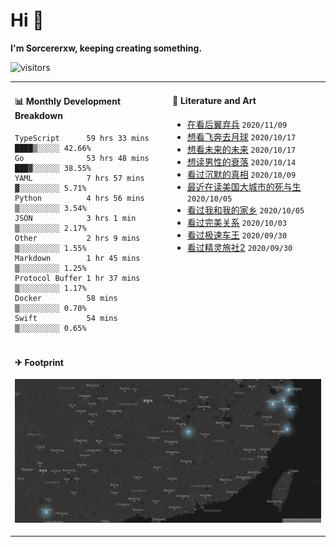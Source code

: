 # Hi 👋

**I'm Sorcererxw, keeping creating something.**

![visitors](https://visitor-badge.glitch.me/badge?page_id=sorcererxw.sorcererx)

<table width="800px">
<tr>
<td valign="top" width="50%">

#### 📊 Monthly Development Breakdown

<!--START_SECTION:waka-->
```text
TypeScript      59 hrs 33 mins ████▒░░░░░ 42.66%
Go              53 hrs 48 mins ███▓░░░░░░ 38.55%
YAML            7 hrs 57 mins  ▓░░░░░░░░░ 5.71%
Python          4 hrs 56 mins  ▒░░░░░░░░░ 3.54%
JSON            3 hrs 1 min    ▒░░░░░░░░░ 2.17%
Other           2 hrs 9 mins   ▒░░░░░░░░░ 1.55%
Markdown        1 hr 45 mins   ▒░░░░░░░░░ 1.25%
Protocol Buffer 1 hr 37 mins   ▒░░░░░░░░░ 1.17%
Docker          58 mins        ▒░░░░░░░░░ 0.70%
Swift           54 mins        ▒░░░░░░░░░ 0.65%
```
<!--END_SECTION:waka-->

<td valign="top" width="50%">

#### 💃 Literature and Art

<!--START_SECTION:douban-->
* [在看后翼弃兵](http://movie.douban.com/subject/32579283/) <code>2020/11/09</code>
* [想看飞奔去月球](http://movie.douban.com/subject/30141681/) <code>2020/10/17</code>
* [想看未来的未来](http://movie.douban.com/subject/27045615/) <code>2020/10/17</code>
* [想读男性的衰落](https://book.douban.com/subject/35016930/) <code>2020/10/14</code>
* [看过沉默的真相](http://movie.douban.com/subject/33447642/) <code>2020/10/09</code>
* [最近在读美国大城市的死与生](https://book.douban.com/subject/34907883/) <code>2020/10/05</code>
* [看过我和我的家乡](http://movie.douban.com/subject/35051512/) <code>2020/10/05</code>
* [看过完美关系](http://movie.douban.com/subject/30221758/) <code>2020/10/03</code>
* [看过极速车王](http://movie.douban.com/subject/6538866/) <code>2020/09/30</code>
* [看过精灵旅社2](http://movie.douban.com/subject/21327493/) <code>2020/09/30</code>

<!--END_SECTION:douban-->

</td>
</tr>
<tr>
<td colspan="2">

#### ✈ Footprint

![footprint](./footprint.png)

</td>
</tr>
</table>


